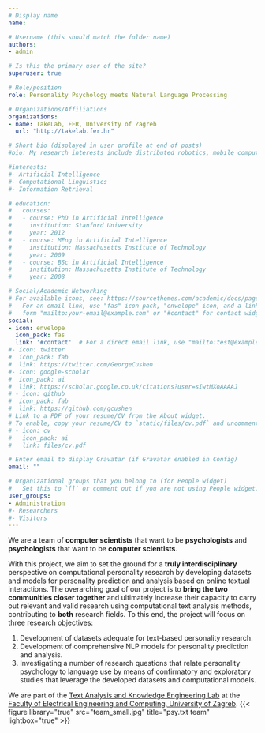 ```yaml
---
# Display name
name: 

# Username (this should match the folder name)
authors:
- admin

# Is this the primary user of the site?
superuser: true

# Role/position
role: Personality Psychology meets Natural Language Processing

# Organizations/Affiliations
organizations:
- name: TakeLab, FER, University of Zagreb
  url: "http://takelab.fer.hr"

# Short bio (displayed in user profile at end of posts)
#bio: My research interests include distributed robotics, mobile computing and programmable matter.

#interests:
#- Artificial Intelligence
#- Computational Linguistics
#- Information Retrieval

# education:
#   courses:
#   - course: PhD in Artificial Intelligence
#     institution: Stanford University
#     year: 2012
#   - course: MEng in Artificial Intelligence
#     institution: Massachusetts Institute of Technology
#     year: 2009
#   - course: BSc in Artificial Intelligence
#     institution: Massachusetts Institute of Technology
#     year: 2008

# Social/Academic Networking
# For available icons, see: https://sourcethemes.com/academic/docs/page-builder/#icons
#   For an email link, use "fas" icon pack, "envelope" icon, and a link in the
#   form "mailto:your-email@example.com" or "#contact" for contact widget.
social:
- icon: envelope
  icon_pack: fas
  link: '#contact'  # For a direct email link, use "mailto:test@example.org".
#- icon: twitter
#  icon_pack: fab
#  link: https://twitter.com/GeorgeCushen
#- icon: google-scholar
#  icon_pack: ai
#  link: https://scholar.google.co.uk/citations?user=sIwtMXoAAAAJ
# - icon: github
#  icon_pack: fab
#  link: https://github.com/gcushen
# Link to a PDF of your resume/CV from the About widget.
# To enable, copy your resume/CV to `static/files/cv.pdf` and uncomment the lines below.
# - icon: cv
#   icon_pack: ai
#   link: files/cv.pdf

# Enter email to display Gravatar (if Gravatar enabled in Config)
email: ""

# Organizational groups that you belong to (for People widget)
#   Set this to `[]` or comment out if you are not using People widget.
user_groups:
- Administration
#- Researchers
#- Visitors
---
```

We are a team of **computer scientists** that want to be **psychologists** and **psychologists** that want to be **computer scientists**.

<body>
	<div id='radar'><!-- Plotly chart will be drawn inside this DIV --></div>

<script>

data = [{
  type: 'scatterpolar',
  r: [89.2,42.4,75.4,46.4,19.8,53.2,69.4,49,30.6,26.2,55.2,61.2,61.6,63.8,79.2,66.6,74.2,63,51.2,68.2,36.8,41.8,42.8,14,22.6,35.4,22,32.4,32.2,88.4,63.2,49,82,87.8,81.6],
  theta: ['Openness','Conscientiousness','Agreeableness','Extraversion','Neuroticism','Achievement Striving','Cautiousness','Dutifulness','Orderliness','Self-Discipline','Self-Efficacy','Altruism','Cooperation','Modesty','Morality','Sympathy','Trust','Activity','Assertiveness','Cheerfulness','Excitement Seeking','Friendliness','Gregariousness','Anxiety','Anger','Depression','Self-Consciousness','Immoderation','Vulnerability','Adventurousness','Artistic Interests','Emotionality','Imagination','Intellect','Liberalism'],
  fill: 'toself'
}]

layout = {
  autosize: true,
  polar: {
    radialaxis: {
      visible: true,
      range: [0, 100]
    }
  },
  showlegend: false
}

Plotly.newPlot("radar", data, layout)


</script>

</body>

With this project, we aim to set the ground for a **truly interdisciplinary** perspective on
computational personality research by developing datasets and models for personality
prediction and analysis based on online textual interactions. The overarching goal of our
project is to **bring the two communities closer together** and ultimately increase their capacity
to carry out relevant and valid research using computational text analysis methods,
contributing to **both** research fields. To this end, the project will focus on three research
objectives: 
1. Development of datasets adequate for text-based personality research.
2. Development of comprehensive NLP models for personality prediction and analysis.
3. Investigating a number of research questions that relate personality psychology to
language use by means of confirmatory and exploratory studies that leverage the developed
datasets and computational models.


We are part of the [Text Analysis and Knowledge Engineering Lab](http://www.takelab.fer.hr) at the [Faculty of Electrical Engineering and Computing, University of Zagreb](https://www.fer.unizg.hr/en).
{{< figure library="true" src="team_small.jpg" title="psy.txt team" lightbox="true" >}}


